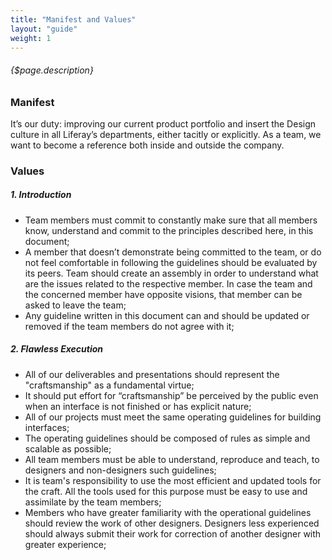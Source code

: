 ```yaml
---
title: "Manifest and Values"
layout: "guide"
weight: 1
---
```


###### {$page.description}

<article id="1">

### Manifest

It’s our duty: improving our current product portfolio and insert the Design culture in all Liferay’s departments, either tacitly or explicitly.
As a team, we want to become a reference both inside and outside the company.


</article>

<article id="2">

### Values

##### 1. Introduction

- Team members must commit to constantly make sure that all members know, understand and commit to the principles described here, in this document;
- A member that doesn’t demonstrate being committed to the team, or do not feel comfortable in following the guidelines should be evaluated by its peers. Team should create an assembly in order to understand what are the issues related to the respective member. In case the team and the concerned member have opposite visions, that member can be asked to leave the team;
- Any guideline written in this document can and should be updated or removed if the team members do not agree with it;

##### 2. Flawless Execution

- All of our deliverables and presentations should represent the "craftsmanship" as a fundamental virtue;
- It should put effort for “craftsmanship” be perceived by the public even when an interface is not finished or has explicit nature;
- All of our projects must meet the same operating guidelines for building interfaces;
- The operating guidelines should be composed of rules as simple and scalable as possible;
- All team members must be able to understand, reproduce and teach, to designers and non-designers such guidelines;
- It is team's responsibility to use the most efficient and updated tools for the craft. All the tools used for this purpose must be easy to use and assimilate by the team members;
- Members who have greater familiarity with the operational guidelines should review the work of other designers. Designers less experienced should always submit their work for correction of another designer with greater experience;







</article>
